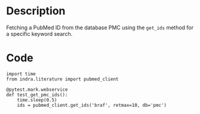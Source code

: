 # Description
Fetching a PubMed ID from the database PMC using the `get_ids` method for a specific keyword search.

# Code
```
import time
from indra.literature import pubmed_client

@pytest.mark.webservice
def test_get_pmc_ids():
    time.sleep(0.5)
    ids = pubmed_client.get_ids('braf', retmax=10, db='pmc')

```
